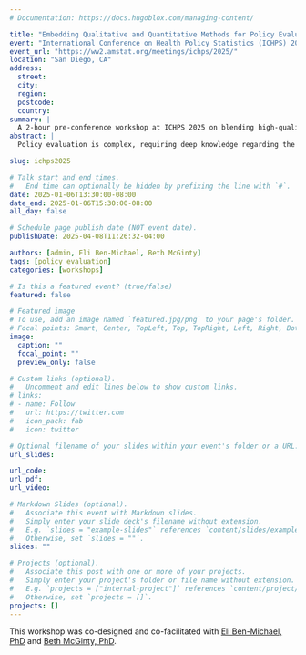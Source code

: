 ```yaml
---
# Documentation: https://docs.hugoblox.com/managing-content/

title: "Embedding Qualitative and Quantitative Methods for Policy Evaluation"
event: "International Conference on Health Policy Statistics (ICHPS) 2025"
event_url: "https://ww2.amstat.org/meetings/ichps/2025/"
location: "San Diego, CA"
address:
  street:
  city:
  region:
  postcode:
  country:
summary: |
  A 2-hour pre-conference workshop at ICHPS 2025 on blending high-quality design, analysis, and qualitative research to produce impactful policy evaluation studies.
abstract: |
  Policy evaluation is complex, requiring deep knowledge regarding the policies themselves, the contexts in which they are enacted, the degree to which they are implemented, as well as appropriate data and statistical methods for making causal inferences about policy effects on outcomes. This workshop will describe mixed methods approaches for policy evaluation, specifically the role of mixed methods in application of policy trial emulation framework. Target trial emulation is an approach to designing rigorous non-experimental studies by "emulating" key features of a clinical trial. Most commonly used outside policy contexts, this approach is also valuable for policy evaluation as policies typically are not randomly assigned. Using the policy trial emulation framework to conduct and report on research design and methods supports transparent assessment of threats to causal inference in non-experimental studies intended to assess the effect of a health policy on clinical or population health outcomes. Mixed methods play a crucial role in designing policy trial emulations. For example, legal mapping and characterization of policy implementation through qualitative and survey methods can support clear definition of the policy question of interests, the relevant units, the estimand, etc. Participants will learn about the 7 components of policy trial emulation, unique considerations for applying the framework in a mixed-methods policy evaluation context, and analytic strategies for causal inference. The workshop is designed to accommodate all levels of statistical expertise and aims to provide participants with new tools to design rigorous, high-quality policy evaluation studies, and to interpret their results with the appropriate scientific context and information.

slug: ichps2025

# Talk start and end times.
#   End time can optionally be hidden by prefixing the line with `#`.
date: 2025-01-06T13:30:00-08:00
date_end: 2025-01-06T15:30:00-08:00
all_day: false

# Schedule page publish date (NOT event date).
publishDate: 2025-04-08T11:26:32-04:00

authors: [admin, Eli Ben-Michael, Beth McGinty]
tags: [policy evaluation]
categories: [workshops]

# Is this a featured event? (true/false)
featured: false

# Featured image
# To use, add an image named `featured.jpg/png` to your page's folder. 
# Focal points: Smart, Center, TopLeft, Top, TopRight, Left, Right, BottomLeft, Bottom, BottomRight.
image:
  caption: ""
  focal_point: ""
  preview_only: false

# Custom links (optional).
#   Uncomment and edit lines below to show custom links.
# links:
# - name: Follow
#   url: https://twitter.com
#   icon_pack: fab
#   icon: twitter

# Optional filename of your slides within your event's folder or a URL.
url_slides:

url_code:
url_pdf:
url_video:

# Markdown Slides (optional).
#   Associate this event with Markdown slides.
#   Simply enter your slide deck's filename without extension.
#   E.g. `slides = "example-slides"` references `content/slides/example-slides.md`.
#   Otherwise, set `slides = ""`.
slides: ""

# Projects (optional).
#   Associate this post with one or more of your projects.
#   Simply enter your project's folder or file name without extension.
#   E.g. `projects = ["internal-project"]` references `content/project/deep-learning/index.md`.
#   Otherwise, set `projects = []`.
projects: []
---
```


This workshop was co-designed and co-facilitated with [Eli Ben-Michael, PhD](https://ebenmichael.github.io/) and [Beth McGinty, PhD](https://vivo.weill.cornell.edu/display/cwid-emm4010).